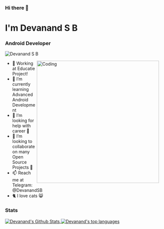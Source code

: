 ### Hi there 👋
# I'm Devanand S B
### Android Developer

<p align="left"> <img src="https://komarev.com/ghpvc/?username=DevanandSB&label=Profile%20views&color=129e00&style=plastic" alt="Devanand S B" /> </p>
<img align="right" alt="Coding" width="400" src="https://cdn.dribbble.com/users/2646423/screenshots/5507196/computer.gif">

- 🔭 Working at Educatie Project!
- 🌱 I’m currently learning Advanced Android Development
- 🤔 I’m looking for help with career 🏢
- 👯 I’m looking to collaborate on many Open Source Projects 💖
- 📫 Reach me at Telegram: @DevanandSB
- 🐈 I love cats 😸


### Stats
<a href="#stats">
<img align="center" alt="Devanand's Github Stats" src="https://gh-readme-stats-jr2zafif6.vercel.app/api?username=DevanandSB&show_icons=true&count_private=true" />
</a>
  
<a href="#stats">
<img align="center" alt="Devanand's top languages" src="https://gh-readme-stats-jr2zafif6.vercel.app/api/top-langs/?username=DevanandSB&layout=compact&langs_count=8" />
</a>
